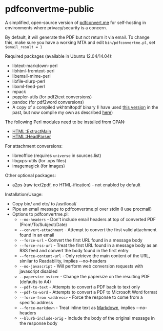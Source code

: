 pdfconvertme-public
===================

A simplified, open-source version of [pdfconvert.me](http://pdfconvert.me)
for self-hosting in environments where privacy/security is a concern.

By default, it will generate the PDF but not return it via email.
To change this, make sure you have a working MTA and edit
`bin/pdfconvertme.pl`, set `$email_result = 1`

Required packages (available in Ubuntu 12.04/14.04):
- libtext-markdown-perl
- libhtml-fromtext-perl
- libemail-mime-perl
- libfile-slurp-perl
- libxml-feed-perl
- mpack
- poppler-utils (for pdf2text conversions)
- pandoc (for pdf2word conversions)
- A copy of a compiled wkhtmltopdf binary (I have used [this version](https://code.google.com/p/wkhtmltopdf/downloads/detail?name=wkhtmltopdf-0.10.0_rc2-static-amd64.tar.bz2&can=2&q=) in the
past, but now compile my own as described
[here](https://github.com/wkhtmltopdf/wkhtmltopdf/blob/master/INSTALL.md))

The following Perl modules need to be installed from CPAN:
- [HTML::ExtractMain](http://search.cpan.org/~anirvan/HTML-ExtractMain/)
- [HTML::HeadParser](http://search.cpan.org/~gaas/HTML-Parser/)

For attachment conversions:
- libreoffice (requires `universe` in sources.list)
- libgxps-utils (for .xps files)
- imagemagick (for images)

Other optional packages:
- a2ps (raw text2pdf, no HTML-ification) - not enabled by default

Installation/Usage:
- Copy bin/ and etc/ to /usr/local/
- Pipe an email message to pdfconvertme.pl over stdin (I use procmail)
- Options to pdfconvertme.pl:
  - `--no-headers` - Don't include email headers at top of converted PDF (From/To/Subject/Date)
  - `--convert-attachment` - Attempt to convert the first valid attachment found in an email
  - `--force-url` - Convert the first URL found in a message body
  - `--force-rss-url` - Treat the first URL found in a message body as an RSS feed and convert the body found in the first entry
  - `--force-content-url` - Only retrieve the main content of the URL, similar to Readability, implies --no-headers
  - `--no-javascript` - Will perform web conversion requests with javascript disabled
  - `--papersize <size>` - Change the papersize on the resulting PDF (defaults to A4)
  - `--pdf-to-text` - Attempts to convert a PDF back to text only
  - `--pdf-to-word` - Attempts to convert a PDF to Microsoft Word format
  - `--force-from <address>` - Force the response to come from a specific address
  - `--force-markdown` - Treat inline text as [Markdown](http://daringfireball.net/projects/markdown/syntax), implies --no-headers
  - `--blurb-include-orig` - Include the body of the original message in the response body

